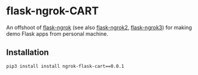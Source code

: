 # flask-ngrok-CART
An offshoot of [flask-ngrok](https://github.com/gstaff/flask-ngrok) (see also [flask-ngrok2](https://github.com/MohamedAliRashad/flask-ngrok2), [flask-ngrok3](https://github.com/Partycode/flask-ngrok3)) for making demo Flask apps from personal machine.

## Installation

```bash
pip3 install install ngrok-flask-cart==0.0.1
```
